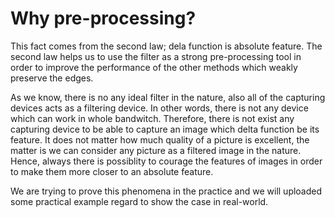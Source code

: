# Why pre-processing?
This fact comes from the second law; dela function is absolute feature. The second law helps us to use the filter as a strong pre-processing tool in order to improve the performance of the other methods which weakly preserve the edges.

As we know, there is no any ideal filter in the nature, also all of the capturing devices acts as a filtering device. In other words, there is not any device which can work in whole bandwitch. Therefore, there is not exist any capturing device to be able to capture an image which delta function be its feature. It does not matter how much quality of a picture is excellent, the matter is we can consider any picture as a filtered image in the nature. Hence, always there is possiblity to courage the features of images in order to make them more closer to an absolute feature.

We are trying to prove this phenomena in the practice and we will uploaded some practical example regard to show the case in real-world.
